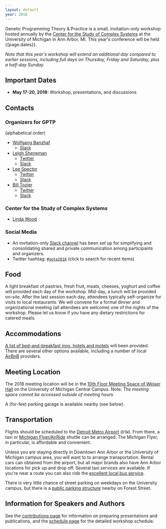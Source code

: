 ```yaml
---
layout: default
year: 2018
---
```

Genetic Programming Theory & Practice is a small, invitation-only workshop hosted annually by the [Center for the Study of Complex Systems](http://www.lsa.umich.edu/cscs/) at the University of Michigan in Ann Arbor, MI. This year's conference will be held {{page.dates}}.

_Note that this year's workshop will extend an additional day compared to earlier sessions, including full days on Thursday, Friday and Saturday, plus a half-day Sunday._

## Important Dates

- **May 17-20, 2018:** Workshop, presentations, and discussions

## Contacts

### Organizers for GPTP

(alphabetical order)

- [Wolfgang Banzhaf](http://www.cse.msu.edu/~banzhafw/)
    - [Slack](https://gptp-workshops.slack.com/messages/@wolfgang/)
- [Leigh Sheneman](http://leighsheneman.com/)
    - [Twitter](https://twitter.com/ag_shen)
    - [Slack](https://gptp-workshops.slack.com/messages/@leighs/)
- [Lee Spector](http://faculty.hampshire.edu/lspector/)
    - [Twitter](https://twitter.com/leespector)
    - [Slack](https://gptp-workshops.slack.com/messages/@lspector/)
- [Bill Tozier](http://vaguery.github.io/)
    - [Twitter](https://twitter.com/vaguery)
    - [Slack](https://gptp-workshops.slack.com/messages/@bill_tozier/)

### Center for the Study of Complex Systems

- [Linda Wood](https://lsa.umich.edu/cscs/people/staff/linmwood.html)

### Social Media

- An invitation-only [Slack channel](http://gptp-workshops.slack.com) has been set up for simplifying and consolidating shared and private communication among participants and organizers.
- Twitter hashtag: [`#gptp2018`](https://twitter.com/search?f=tweets&q=%23gptp2018) (click to search for recent items)

## Food

A light breakfast of pastries, fresh fruit, meats, cheeses, yoghurt and coffee will provided each day of the workshop. Mid-day, a lunch will be provided on-site. After the last session each day, attendees typically self-organize for visits to local restaurants. We will convene for a formal dinner and organizational meeting (all attendees are welcome) one of the nights of the workshop. Please let us know if you have any dietary restrictions for catered meals.

## Accommodations

[A list of bed-and-breakfast inns, hotels and motels](accommodations.html) will been provided. There are several other options available, including a number of local [AirBnB](https://www.airbnb.com) providers.

## Meeting Location

The 2018 meeting location will be in the [10th Floor Meeting Space of Weiser Hall](https://sites.lsa.umich.edu/weiserhall/) on the University of Michigan Central Campus. Note: _The meeting space cannot be accessed outside of meeting hours._

A (for-fee) parking garage is available nearby (see below).

## Transportation

Flights should be scheduled to the [Detroit Metro Airport](http://www.metroairport.com) (`DTW`). From there, a taxi or [Michigan Flyer/AirRide](http://www.michiganflyer.com) shuttle can be arranged. The Michigan Flyer, in particular, is affordable and convenient.

Unless you are staying directly in Downtown Ann Arbor or the University of Michigan campus area, you will want to to arrange transportation. Rental cars can obtained from the airport, but all major brands also have Ann Arbor locations for pick up and drop off. Several taxi services are available. If you're near a route you can also ride the [excellent local bus service](http://www.theride.org).

There is very little chance of street parking on weekdays on the University campus, but there is a [public parking structure](https://pts.umich.edu/parking/structureforest.php) nearby on Forest Street.

## Information for Speakers and Authors

See the [contributions page](contributions.html) for information on preparing presentations and publications, and the [schedule page](schedule.html) for the detailed workshop schedule.

